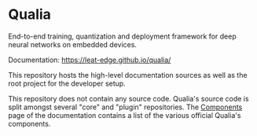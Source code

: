 # Qualia

End-to-end training, quantization and deployment framework for deep neural networks on embedded devices.

Documentation: https://leat-edge.github.io/qualia/

This repository hosts the high-level documentation sources as well as the root project for the developer setup.

This repository does not contain any source code. Qualia's source code is split amongst several "core" and "plugin" repositories.
The [Components](https://leat-edge.github.io/qualia/User/Components.html) page of the documentation contains a list of the various official Qualia's components.
